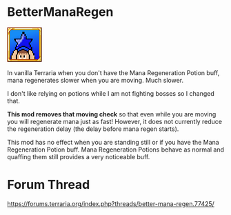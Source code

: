 # BetterManaRegen

![](icon.png)

In vanilla Terraria when you don't have the Mana Regeneration Potion buff, mana regenerates slower when you are moving. Much slower.
 
I don't like relying on potions while I am not fighting bosses so I changed that.
 
**This mod removes that moving check** so that even while you are moving you will regenerate mana just as fast! However, it does not currently reduce the regeneration delay (the delay before mana regen starts).
 
This mod has no effect when you are standing still or if you have the Mana Regeneration Potion buff. Mana Regeneration Potions behave as normal and quaffing them still provides a very noticeable buff.

# Forum Thread

https://forums.terraria.org/index.php?threads/better-mana-regen.77425/
